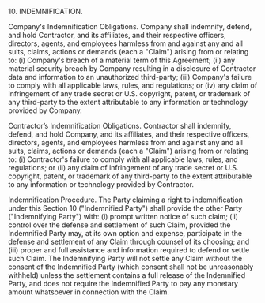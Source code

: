 10\.  INDEMNIFICATION.  

Company's Indemnification Obligations.  Company shall indemnify, defend, and hold Contractor, and its affiliates, and their respective officers, directors, agents, and employees harmless from and against any and all suits, claims, actions or demands (each a "Claim") arising from or relating to: (i) Company's breach of a material term of this Agreement; (ii) any material security breach by Company resulting in a disclosure of Contractor data and information to an unauthorized third-party; (iii) Company's failure to comply with all applicable laws, rules, and regulations; or (iv) any claim of infringement of any trade secret or U.S. copyright, patent, or trademark of any third-party to the extent attributable to any information or technology provided by Company.

Contractor’s Indemnification Obligations.  Contractor shall indemnify, defend, and hold Company, and its affiliates, and their respective officers, directors, agents, and employees harmless from and against any and all suits, claims, actions or demands (each a "Claim") arising from or relating to: (i) Contractor's failure to comply with all applicable laws, rules, and regulations; or (ii) any claim of infringement of any trade secret or U.S. copyright, patent, or trademark of any third-party to the extent attributable to any information or technology provided by Contractor.

Indemnification Procedure.  The Party claiming a right to indemnification under this Section 10 ("Indemnified Party") shall provide the other Party ("Indemnifying Party") with: (i) prompt written notice of such claim; (ii) control over the defense and settlement of such Claim, provided the Indemnified Party may, at its own option and expense, participate in the defense and settlement of any Claim through counsel of its choosing; and (iii) proper and full assistance and information required to defend or settle such Claim.  The Indemnifying Party will not settle any Claim without the consent of the Indemnified Party (which consent shall not be unreasonably withheld) unless the settlement contains a full release of the Indemnified Party, and does not require the Indemnified Party to pay any monetary amount whatsoever in connection with the Claim.